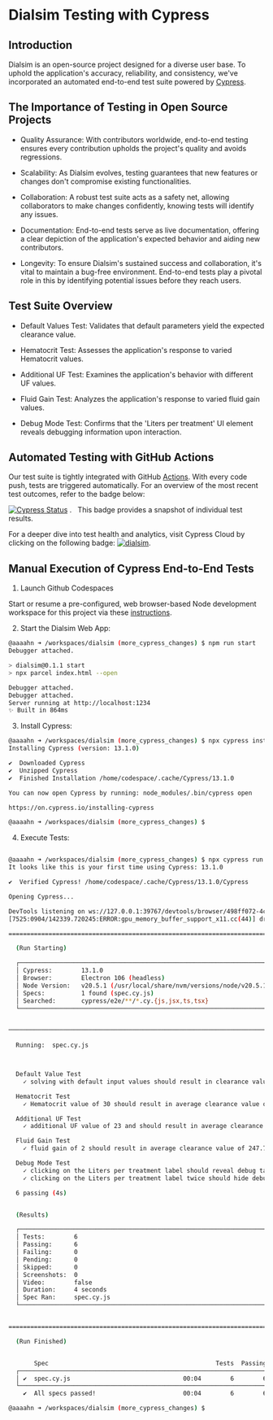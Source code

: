 # Dialsim Testing with Cypress

## Introduction
Dialsim is an open-source project designed for a diverse user base. To uphold the application's accuracy, reliability, and consistency, we've incorporated an automated end-to-end test suite powered by [Cypress](https://www.cypress.io/).


## The Importance of Testing in Open Source Projects

* Quality Assurance: With contributors worldwide, end-to-end testing ensures every contribution upholds the project's quality and avoids regressions.

* Scalability: As Dialsim evolves, testing guarantees that new features or changes don't compromise existing functionalities.

* Collaboration: A robust test suite acts as a safety net, allowing collaborators to make changes confidently, knowing tests will identify any issues.

* Documentation: End-to-end tests serve as live documentation, offering a clear depiction of the application's expected behavior and aiding new contributors.

* Longevity: To ensure Dialsim's sustained success and collaboration, it's vital to maintain a bug-free environment. End-to-end tests play a pivotal role in this by identifying potential issues before they reach users.


## Test Suite Overview

* Default Values Test: Validates that default parameters yield the expected clearance value.

* Hematocrit Test: Assesses the application's response to varied Hematocrit values.

* Additional UF Test: Examines the application's behavior with different UF values.

* Fluid Gain Test: Analyzes the application's response to varied fluid gain values.

* Debug Mode Test: Confirms that the 'Liters per treatment' UI element reveals debugging information upon interaction.

## Automated Testing with GitHub Actions

Our test suite is tightly integrated with GitHub [Actions](https://github.com/aaaahn/dialsim/actions). With every code push, tests are triggered automatically. For an overview of the most recent test outcomes, refer to the badge below: <p>  [![Cypress Status](https://github.com/aaaahn/dialsim/actions/workflows/main.yml/badge.svg)](https://github.com/aaaahn/dialsim/actions/workflows/main.yml) . &nbsp; This badge provides a snapshot of individual test results. <p> For a deeper dive into test health and analytics, visit Cypress Cloud by clicking on the following badge: [![dialsim](https://img.shields.io/endpoint?url=https://cloud.cypress.io/badge/simple/xz8xtb&style=plastic&logo=cypress)](https://cloud.cypress.io/projects/xz8xtb/runs).


## Manual Execution of Cypress End-to-End Tests

1. Launch Github Codespaces

Start or resume a pre-configured, web browser-based Node development workspace for this project via these [instructions](https://docs.github.com/en/codespaces/developing-in-codespaces/opening-an-existing-codespace).  

2. Start the Dialsim Web App:

```bash
@aaaahn ➜ /workspaces/dialsim (more_cypress_changes) $ npm run start
Debugger attached.

> dialsim@0.1.1 start
> npx parcel index.html --open

Debugger attached.
Debugger attached.
Server running at http://localhost:1234
✨ Built in 864ms
```

3. Install Cypress:

```bash
@aaaahn ➜ /workspaces/dialsim (more_cypress_changes) $ npx cypress install
Installing Cypress (version: 13.1.0)

✔  Downloaded Cypress
✔  Unzipped Cypress
✔  Finished Installation /home/codespace/.cache/Cypress/13.1.0

You can now open Cypress by running: node_modules/.bin/cypress open

https://on.cypress.io/installing-cypress

@aaaahn ➜ /workspaces/dialsim (more_cypress_changes) $ 

```

4. Execute Tests:

```bash

@aaaahn ➜ /workspaces/dialsim (more_cypress_changes) $ npx cypress run
It looks like this is your first time using Cypress: 13.1.0

✔  Verified Cypress! /home/codespace/.cache/Cypress/13.1.0/Cypress

Opening Cypress...

DevTools listening on ws://127.0.0.1:39767/devtools/browser/498ff072-4c45-422d-877c-19d15028887b
[7525:0904/142339.720245:ERROR:gpu_memory_buffer_support_x11.cc(44)] dri3 extension not supported.

====================================================================================================

  (Run Starting)

  ┌────────────────────────────────────────────────────────────────────────────────────────────────┐
  │ Cypress:        13.1.0                                                                         │
  │ Browser:        Electron 106 (headless)                                                        │
  │ Node Version:   v20.5.1 (/usr/local/share/nvm/versions/node/v20.5.1/bin/node)                  │
  │ Specs:          1 found (spec.cy.js)                                                           │
  │ Searched:       cypress/e2e/**/*.cy.{js,jsx,ts,tsx}                                            │
  └────────────────────────────────────────────────────────────────────────────────────────────────┘


────────────────────────────────────────────────────────────────────────────────────────────────────
                                                                                                    
  Running:  spec.cy.js                                                                      (1 of 1)



  Default Value Test
    ✓ solving with default input values should result in clearance value of 237.2 (925ms)

  Hematocrit Test
    ✓ Hematocrit value of 30 should result in average clearance value of 235.1 (737ms)

  Additional UF Test
    ✓ additional UF value of 23 and should result in average clearance value of 240.0 (693ms)

  Fluid Gain Test
    ✓ fluid gain of 2 should result in average clearance value of 247.7 (817ms)

  Debug Mode Test
    ✓ clicking on the Liters per treatment label should reveal debug table treatmentTable (559ms)
    ✓ clicking on the Liters per treatment label twice should hide debug table treatmentTable (518ms)

  6 passing (4s)


  (Results)

  ┌────────────────────────────────────────────────────────────────────────────────────────────────┐
  │ Tests:        6                                                                                │
  │ Passing:      6                                                                                │
  │ Failing:      0                                                                                │
  │ Pending:      0                                                                                │
  │ Skipped:      0                                                                                │
  │ Screenshots:  0                                                                                │
  │ Video:        false                                                                            │
  │ Duration:     4 seconds                                                                        │
  │ Spec Ran:     spec.cy.js                                                                       │
  └────────────────────────────────────────────────────────────────────────────────────────────────┘


====================================================================================================

  (Run Finished)


       Spec                                              Tests  Passing  Failing  Pending  Skipped  
  ┌────────────────────────────────────────────────────────────────────────────────────────────────┐
  │ ✔  spec.cy.js                               00:04        6        6        -        -        - │
  └────────────────────────────────────────────────────────────────────────────────────────────────┘
    ✔  All specs passed!                        00:04        6        6        -        -        -  

@aaaahn ➜ /workspaces/dialsim (more_cypress_changes) $ 
```
